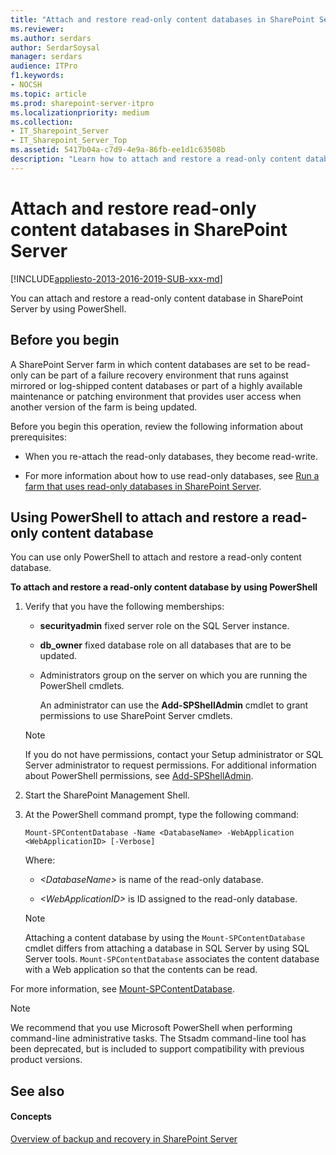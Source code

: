 ```yaml
---
title: "Attach and restore read-only content databases in SharePoint Server"
ms.reviewer: 
ms.author: serdars
author: SerdarSoysal
manager: serdars
audience: ITPro
f1.keywords:
- NOCSH
ms.topic: article
ms.prod: sharepoint-server-itpro
ms.localizationpriority: medium
ms.collection:
- IT_Sharepoint_Server
- IT_Sharepoint_Server_Top
ms.assetid: 5417b04a-c7d9-4e9a-86fb-ee1d1c63508b
description: "Learn how to attach and restore a read-only content database in SharePoint Server."
---
```


# Attach and restore read-only content databases in SharePoint Server

[!INCLUDE[appliesto-2013-2016-2019-SUB-xxx-md](../includes/appliesto-2013-2016-2019-SUB-xxx-md.md)]
  
You can attach and restore a read-only content database in SharePoint Server by using PowerShell.
  
    
## Before you begin
<a name="begin"> </a>

A SharePoint Server farm in which content databases are set to be read-only can be part of a failure recovery environment that runs against mirrored or log-shipped content databases or part of a highly available maintenance or patching environment that provides user access when another version of the farm is being updated.
  
Before you begin this operation, review the following information about prerequisites:
  
- When you re-attach the read-only databases, they become read-write.
    
- For more information about how to use read-only databases, see [Run a farm that uses read-only databases in SharePoint Server](run-a-farm-that-uses-read-only-databases.md).
    
## Using PowerShell to attach and restore a read-only content database
<a name="proc1"> </a>

You can use only PowerShell to attach and restore a read-only content database.
  
 **To attach and restore a read-only content database by using PowerShell**
  
1. Verify that you have the following memberships:
    
   - **securityadmin** fixed server role on the SQL Server instance. 
    
   - **db_owner** fixed database role on all databases that are to be updated. 
    
   - Administrators group on the server on which you are running the PowerShell cmdlets.
    
     An administrator can use the **Add-SPShellAdmin** cmdlet to grant permissions to use SharePoint Server cmdlets. 
    
    > [!NOTE]
    > If you do not have permissions, contact your Setup administrator or SQL Server administrator to request permissions. For additional information about PowerShell permissions, see [Add-SPShellAdmin](/powershell/module/sharepoint-server/Add-SPShellAdmin?view=sharepoint-ps&preserve-view=true). 
  
2. Start the SharePoint Management Shell.
    
3. At the PowerShell command prompt, type the following command:
    
   ```
   Mount-SPContentDatabase -Name <DatabaseName> -WebApplication <WebApplicationID> [-Verbose]
   ```

    Where:
    
   -  _\<DatabaseName\>_ is name of the read-only database. 
    
   -  _\<WebApplicationID\>_ is ID assigned to the read-only database. 
    
    > [!NOTE]
    > Attaching a content database by using the  `Mount-SPContentDatabase` cmdlet differs from attaching a database in SQL Server by using SQL Server tools.  `Mount-SPContentDatabase` associates the content database with a Web application so that the contents can be read. 
  
For more information, see [Mount-SPContentDatabase](/powershell/module/sharepoint-server/Mount-SPContentDatabase?view=sharepoint-ps&preserve-view=true).
  
> [!NOTE]
> We recommend that you use Microsoft PowerShell when performing command-line administrative tasks. The Stsadm command-line tool has been deprecated, but is included to support compatibility with previous product versions. 
  
## See also
<a name="proc1"> </a>

#### Concepts

[Overview of backup and recovery in SharePoint Server](backup-and-recovery-overview.md)


